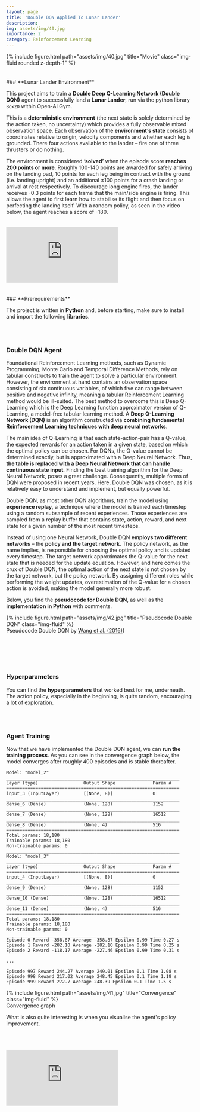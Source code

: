 ```yaml
---
layout: page
title: 'Double DQN Applied To Lunar Lander'
description: 
img: assets/img/40.jpg
importance: 2
category: Reinforcement Learning
---
```


<div class="row">
    <div class="col-sm mt-3 mt-md-0">
        {% include figure.html path="assets/img/40.jpg" title="Movie" class="img-fluid rounded z-depth-1" %}
    </div>
</div>
<br/><br/>
### **Lunar Lander Environment**

This project aims to train a **Double Deep Q-Learning Network (Double DQN)** agent to successfully land a **Lunar Lander**, run via the python library `Box2D` within Open-AI Gym.

This is a **deterministic environment** (the next state is solely determined by the action taken, no uncertainty) which provides a fully observable mixed observation space. Each observation of the **environment’s state** consists of coordinates relative to origin, velocity components and whether each leg is grounded. There four actions available to the lander – fire one of three thrusters or do nothing.

The environment is considered **’solved’** when the episode score **reaches 200 points or more**. Roughly 100-140 points are awarded for safely arriving on the landing pad, 10 points for each leg being in contract with the ground (i.e. landing upright) and an additional ±100 points for a crash landing or arrival at rest respectively. To discourage long engine fires, the lander receives -0.3 points for each frame that the main/side engine is firing. This allows the agent to first learn how to stabilise its flight and then focus on perfecting the landing itself. With a random policy, as seen in the video below, the agent reaches a score of -180.
<br/><br/>
<div class="video-container">
    <iframe src="https://www.youtube.com/embed/0HuI1QLOCJM?rel=0&amp;showinfo=0&amp;autoplay=1&loop=1" frameborder="0" allow="autoplay; encrypted-media"></iframe>
</div>
<br/><br/>
### **Prerequirements**

The project is written in **Python** and, before starting, make sure to install and import the following **libraries**.

<script src="https://gist.github.com/patrick-richter/b54284cb307ceb73ce16432b919831eb.js"></script>

<br/><br/>
### **Double DQN Agent**

Foundational Reinforcement Learning methods, such as Dynamic Programming, Monte Carlo and Temporal Difference Methods, rely on tabular constructs to train the agent to solve a particular environment. However, the environment at hand contains an observation space consisting of six continuous variables, of which five can range between positive and negative infinity, meaning a tabular Reinforcement Learning method would be ill-suited. The best method to overcome this is Deep Q-Learning which is the Deep Learning function approximator version of Q-Learning, a model-free tabular learning method. A **Deep Q-Learning Network (DQN)** is an algorithm constructed via **combining fundamental Reinforcement Learning techniques with deep neural networks**.
   
The main idea of Q-Learning is that each state-action-pair has a Q-value, the expected rewards for an action taken in a given state, based on which the optimal policy can be chosen. For DQNs, the Q-value cannot be determined exactly, but is approximated with a Deep Neural Network. Thus, **the table is replaced with a Deep Neural Network that can handle continuous state input**. Finding the best training algorithm for the Deep Neural Network, poses a great challenge. Consequently, multiple forms of DQN were proposed in recent years. Here, Double DQN was chosen, as it is relatively easy to understand and implement, but equally powerful.

Double DQN, as most other DQN algorithms, train the model using **experience replay**, a technique where the model is trained each timestep using a random subsample of recent experiences. Those experiences are sampled from a replay buffer that contains state, action, reward, and next state for a given number of the most recent timesteps. 

Instead of using one Neural Network, Double DQN **employs two different networks** – the **policy and the target network**. The policy network, as the name implies, is responsible for choosing the optimal policy and is updated every timestep. The target network approximates the Q-value for the next state that is needed for the update equation. However, and here comes the crux of Double DQN, the optimal action of the next state is not chosen by the target network, but the policy network. By assigning different roles while performing the weight updates, overestimation of the Q-value for a chosen action is avoided, making the model generally more robust.

Below, you find the **pseudocode for Double DQN**, as well as the **implementation in Python** with comments.

<div class="row">
    <div class="col-sm mt-3 mt-md-0">
        {% include figure.html path="assets/img/42.jpg" title="Pseudocode Double DQN" class="img-fluid" %}
    </div>
</div>
<div class="caption">
    Pseudocode Double DQN by <a href="https://arxiv.org/pdf/1511.06581.pdf">Wang et al. (2016)</a>)
</div>
<br/><br/>
<script src="https://gist.github.com/patrick-richter/5822d2a212c22477be51c5ae156c5079.js"></script>

<br/><br/>
### **Hyperparameters**

You can find the **hyperparameters** that worked best for me, underneath. The action policy, especially in the beginning, is quite random, encouraging a lot of exploration.

<script src="https://gist.github.com/patrick-richter/fb964f44288652ccb58ecbb0e7f6b744.js"></script>

<br/><br/>
### **Agent Training**

Now that we have implemented the Double DQN agent, we can **run the training process**. As you can see in the convergence graph below, the model converges after roughly 400 episodes and is stable thereafter.

<script src="https://gist.github.com/patrick-richter/92f65b296cd9bb040602563f93321642.js"></script>

```
Model: "model_2"
_________________________________________________________________
Layer (type)                 Output Shape              Param #   
=================================================================
input_3 (InputLayer)         [(None, 8)]               0         
_________________________________________________________________
dense_6 (Dense)              (None, 128)               1152      
_________________________________________________________________
dense_7 (Dense)              (None, 128)               16512     
_________________________________________________________________
dense_8 (Dense)              (None, 4)                 516       
=================================================================
Total params: 18,180
Trainable params: 18,180
Non-trainable params: 0
_________________________________________________________________
Model: "model_3"
_________________________________________________________________
Layer (type)                 Output Shape              Param #   
=================================================================
input_4 (InputLayer)         [(None, 8)]               0         
_________________________________________________________________
dense_9 (Dense)              (None, 128)               1152      
_________________________________________________________________
dense_10 (Dense)             (None, 128)               16512     
_________________________________________________________________
dense_11 (Dense)             (None, 4)                 516       
=================================================================
Total params: 18,180
Trainable params: 18,180
Non-trainable params: 0
_________________________________________________________________
Episode 0 Reward -358.87 Average -358.87 Epsilon 0.99 Time 0.27 s
Episode 1 Reward -282.10 Average -282.10 Epsilon 0.99 Time 0.25 s
Episode 2 Reward -118.17 Average -227.46 Epsilon 0.99 Time 0.31 s

...

Episode 997 Reward 244.27 Average 249.01 Epsilon 0.1 Time 1.08 s
Episode 998 Reward 217.02 Average 248.45 Epsilon 0.1 Time 1.18 s
Episode 999 Reward 272.7 Average 248.39 Epsilon 0.1 Time 1.5 s
```

<script src="https://gist.github.com/patrick-richter/5e3e074d871b10377dabf908582995d0.js"></script>

<div class="row">
    <div class="col-sm mt-3 mt-md-0">
        {% include figure.html path="assets/img/41.jpg" title="Convergence" class="img-fluid" %}
    </div>
</div>
<div class="caption">
    Convergence graph
</div>

What is also quite interesting is when you visualise the agent's policy improvement.

<br/><br/>
<div class="video-container">
    <iframe src="https://www.youtube.com/embed/3Lggk1YQ61U?rel=0&amp;showinfo=0&amp;autoplay=1&loop=1" frameborder="0" allow="autoplay; encrypted-media"></iframe>
</div>
